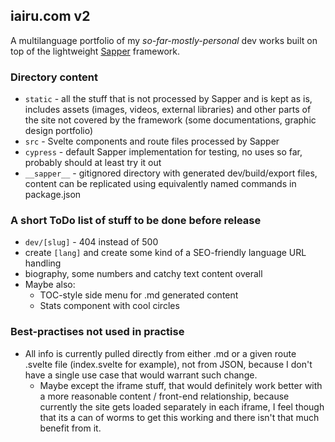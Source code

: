 ## iairu.com v2

A multilanguage portfolio of my *so-far-mostly-personal* dev works built on top of the lightweight [Sapper](https://sapper.svelte.dev/) framework. 

### Directory content

- `static` - all the stuff that is not processed by Sapper and is kept as is, includes assets (images, videos, external libraries) and other parts of the site not covered by the framework (some documentations, graphic design portfolio)
- `src` - Svelte components and route files processed by Sapper
- `cypress` - default Sapper implementation for testing, no uses so far, probably should at least try it out
- `__sapper__` - gitignored directory with generated dev/build/export files, content can be replicated using equivalently named commands in package.json

### A short ToDo list of stuff to be done before release

- `dev/[slug]` - 404 instead of 500
- create `[lang]` and create some kind of a SEO-friendly language URL handling
- biography, some numbers and catchy text content overall
- Maybe also:
  - TOC-style side menu for .md generated content
  - Stats component with cool circles

### Best-practises not used in practise

- All info is currently pulled directly from either .md or a given route .svelte file (index.svelte for example), not from JSON, because I don't have a single use case that would warrant such change.
  - Maybe except the iframe stuff, that would definitely work better with a more reasonable content / front-end relationship, because currently the site gets loaded separately in each iframe, I feel though that its a can of worms to get this working and there isn't that much benefit from it.